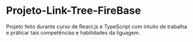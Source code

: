 # Projeto-Link-Tree-FireBase
 Projeto feito durante curso de React.js e TypeScript com intuito de trabalha e práticar tais competências e habilidades da liguagem.
